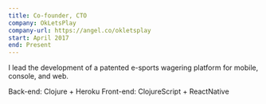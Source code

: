```yaml
---
title: Co-founder, CTO
company: OkLetsPlay
company-url: https://angel.co/okletsplay
start: April 2017
end: Present
---
```


I lead the development of a patented e-sports wagering platform for mobile, console, and web.

Back-end: Clojure + Heroku
Front-end: ClojureScript + ReactNative
